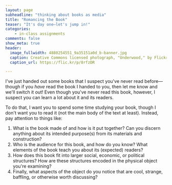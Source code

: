 ```yaml
---
layout: page
subheadline: "thinking about books as media"
title: "Romancing the Book"
teaser: "It's day one—let's jump in!"
categories:
    - in-class assignments
comments: false
show_meta: true
header:
  image_fullwidth: 4880254551_9a35151a0d_b-banner.jpg
  caption: Creative Commons licensed photograph, "Underwood," by Flickr user Canned Muffins
  caption_url: https://flic.kr/p/8rfzDR

---
```


I've just handed out some books that I suspect you've never read before—though if you *have* read the book I handed to you, then let me know and we'll switch it out! Even though you've never read this book, however, I suspect you can learn a lot about it and its readers. 

To do that, I want you to spend some time studying your book, though I don't want you to read it (not the main body of the text at least). Instead, pay attention to things like:

1. What is the book made of and how is it put together? Can you discern anything about its intended purpose(s) from its materials and construction?
2. Who is the audience for this book, and how do you know? What elements of the book teach you about its (expected) readers?
3. How does this book fit into larger social, economic, or political structures? How are these structures encoded in the physical object you're examining?
4. Finally, what aspects of the object do you notice that are cool, strange, baffling, or otherwise worth discussing?